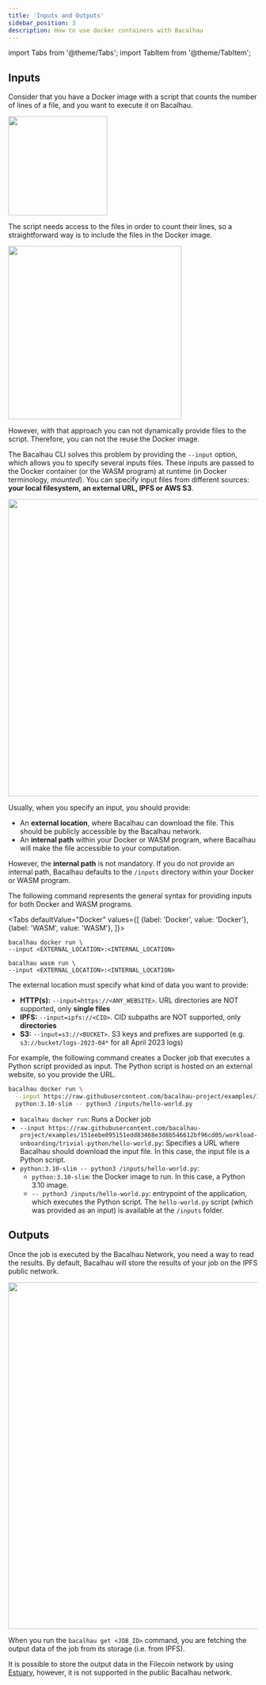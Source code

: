 ```yaml
---
title: 'Inputs and Outputs'
sidebar_position: 3
description: How to use docker containers with Bacalhau
---
```


import Tabs from '@theme/Tabs';
import TabItem from '@theme/TabItem';

## Inputs

Consider that you have a Docker image with a script that counts the number of lines of a file, and you want to execute it on Bacalhau.

<img src="/img/using-cli/inputs-outputs/line-counter.svg" width="200" className="img-center" />

The script needs access to the files in order to count their lines, so a straightforward way is to include the files in the Docker image.

<img src="/img/using-cli/inputs-outputs/line-counter-files.svg" width="350" className="img-center" />

However, with that approach you can not dynamically provide files to the script. 
Therefore, you can not the reuse the Docker image.

The Bacalhau CLI solves this problem by providing the `--input` option, which allows you to specify several inputs files.
These inputs are passed to the Docker container (or the WASM program) at runtime (in Docker terminology, _mounted_).
You can specify input files from different sources: **your local filesystem, an external URL, IPFS or AWS S3**.

<img src="/img/using-cli/inputs-outputs/inputs-sources.svg" width="600" className="img-center" />

Usually, when you specify an input, you should provide:
- An **external location**, where Bacalhau can download the file. This should be publicly accessible by the Bacalhau network.
- An **internal path** within your Docker or WASM program, where Bacalhau will make the file accessible to your computation.

However, the **internal path** is not mandatory. If you do not provide an internal path, Bacalhau defaults to the `/inputs` directory within your Docker or WASM program.

The following command represents the general syntax for providing inputs for both Docker and WASM programs.

<Tabs
defaultValue="Docker"
values={[
{label: 'Docker', value: 'Docker'},
{label: 'WASM', value: 'WASM'},
]}>
<TabItem value="Docker">

    bacalhau docker run \
    --input <EXTERNAL_LOCATION>:<INTERNAL_LOCATION>

</TabItem>
<TabItem value="WASM">

    bacalhau wasm run \
    --input <EXTERNAL_LOCATION>:<INTERNAL_LOCATION>

</TabItem>
</Tabs>

The external location must specify what kind of data you want to provide:

- **HTTP(s):** `--input=https://<ANY_WEBSITE>`. URL directories are NOT supported, only **single files**
- **IPFS:** `--input=ipfs://<CID>`. CID subpaths are NOT supported, only **directories**
- **S3:** `--input=s3://<BUCKET>`. S3 keys and prefixes are supported (e.g. `s3://bucket/logs-2023-04*` for all April 2023 logs)

For example, the following command creates a Docker job that executes a Python script provided as input.
The Python script is hosted on an external website, so you provide the URL.

```bash
bacalhau docker run \
  --input https://raw.githubusercontent.com/bacalhau-project/examples/151eebe895151edd83468e3d8b546612bf96cd05/workload-onboarding/trivial-python/hello-world.py \
  python:3.10-slim -- python3 /inputs/hello-world.py
```

* `bacalhau docker run`: Runs a Docker job
* `--input https://raw.githubusercontent.com/bacalhau-project/examples/151eebe895151edd83468e3d8b546612bf96cd05/workload-onboarding/trivial-python/hello-world.py`:
Specifies a URL where Bacalhau should download the input file. In this case, the input file is a Python script.
* `python:3.10-slim -- python3 /inputs/hello-world.py`: 
  * `python:3.10-slim`: the Docker image to run. In this case, a Python 3.10 image.
  * `-- python3 /inputs/hello-world.py`: entrypoint of the application, which executes the Python script.
  The `hello-world.py` script (which was provided as an input) is available at the `/inputs` folder.

## Outputs

Once the job is executed by the Bacalhau Network, you need a way to read the results.
By default, Bacalhau will store the results of your job on the IPFS public network.

<img src="/img/using-cli/inputs-outputs/outputs.svg" width="700" className="img-center" />

When you run the `bacalhau get <JOB_ID>` command, you are fetching the output data of the job from its storage (i.e. from IPFS).

It is possible to store the output data in the Filecoin network by using [Estuary](https://estuary.tech/), however, it is not supported in the public Bacalhau network.